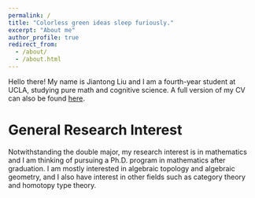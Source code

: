 ```yaml
---
permalink: /
title: "Colorless green ideas sleep furiously."
excerpt: "About me"
author_profile: true
redirect_from: 
  - /about/
  - /about.html
---
```


Hello there! My name is Jiantong Liu and I am a fourth-year student at UCLA, studying pure math and cognitive science. A full version of my CV can also be found <a href = "../files/Jiantong_Liu_Resume.pdf"> here</a>. 

General Research Interest
======
Notwithstanding the double major, my research interest is in mathematics and I am thinking of pursuing a Ph.D. program in mathematics after graduation. I am mostly interested in algebraic topology and algebraic geometry, and I also have interest in other fields such as category theory and homotopy type theory.
